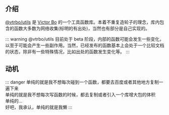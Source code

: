 ## 介绍
[@vtrbo/utils](https://npmjs.com/package/@vtrbo/utils/) 是 [Victor Bo](https://github.com/vtrbo/) 的一个工具函数库。本着不重复造轮子的理念，库内包含的函数大多数为网络收集(标明的有出处)，当然也有部分是自己实现的。

::: warning
@vtrbo/utils 目前处于 beta 阶段，内部的函数可能会发生一些变化，以至于可能会产生一些副作用。当然，已经发布的函数基本上会处于一个比较文档的状态，除非有一些特殊情况，比如出处的函数发生变化等。
:::

## 动机
::: danger
单纯的就是我不想每次碰到一个函数，都要去百度或者其他地方复制一遍下来<br>
单纯的就是我不想每次写函数的时候，都去复制或者引入一个库增大包的体积<br>
单纯的...<br>
好吧，我承认，单纯的就是我懒
:::
